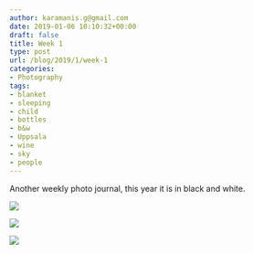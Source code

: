 ```yaml
---
author: karamanis.g@gmail.com
date: 2019-01-06 10:10:32+00:00
draft: false
title: Week 1
type: post
url: /blog/2019/1/week-1
categories:
- Photography
tags:
- blanket
- sleeping
- child
- bottles
- b&w
- Uppsala
- wine
- sky
- people
---
```


Another weekly photo journal, this year it is in black and white.



  
   ![](/images/2019-01-06-20191week-1/IMG_1693-2.jpeg)

  

  
   ![](/images/2019-01-06-20191week-1/IMG_1705-2.jpeg)

  

  
   ![](/images/2019-01-06-20191week-1/IMG_1716-2.jpeg)

  


